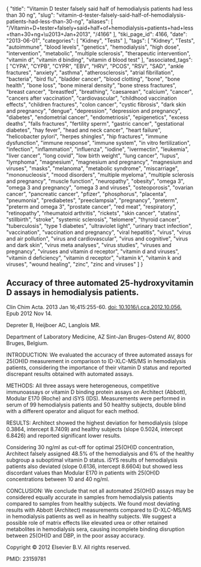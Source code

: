 {
    "title": "Vitamin D tester falsely said half of hemodialysis patients had less than 30 ng",
    "slug": "vitamin-d-tester-falsely-said-half-of-hemodialysis-patients-had-less-than-30-ng",
    "aliases": [
        "/Vitamin+D+tester+falsely+said+half+of+hemodialysis+patients+had+less+than+30+ng+\u2013+Jan+2013",
        "/4166"
    ],
    "tiki_page_id": 4166,
    "date": "2013-06-01",
    "categories": [
        "Kidney",
        "Tests"
    ],
    "tags": [
        "Kidney",
        "Tests",
        "autoimmune",
        "blood levels",
        "genetics",
        "hemodialysis",
        "high dose",
        "intervention",
        "metabolic",
        "multiple sclerosis",
        "therapeutic intervention",
        "vitamin d",
        "vitamin d binding",
        "vitamin d blood test"
    ],
    "associated_tags": [
        "CYPA",
        "CYPB",
        "CYPR",
        "EBV",
        "HRV",
        "PCOS",
        "RSV",
        "SAD",
        "ankle fractures",
        "anxiety",
        "asthma",
        "atherosclerosis",
        "atrial fibrillation",
        "bacteria",
        "bird flu",
        "bladder cancer",
        "blood clotting",
        "bone",
        "bone health",
        "bone loss",
        "bone mineral density",
        "bone stress fractures",
        "breast cancer",
        "breastfed",
        "breathing",
        "caesarean",
        "calcium",
        "cancer",
        "cancers after vaccination",
        "cardiovascular",
        "childhood vaccination effects",
        "children fractures",
        "colon cancer",
        "cystic fibrosis",
        "dark skin and pregnancy",
        "dengue",
        "depression",
        "depression and pregnancy",
        "diabetes",
        "endometrial cancer",
        "endometriosis",
        "epigenetics",
        "excess deaths",
        "falls fractures",
        "fertility sperm",
        "gastric cancer",
        "gestational diabetes",
        "hay fever",
        "head and neck cancer",
        "heart failure",
        "helicobacter pylori",
        "herpes shingles",
        "hip fractures",
        "immune dysfunction",
        "immune response",
        "immune system",
        "in vitro fertilization",
        "infection",
        "inflammation",
        "influenza",
        "iodine",
        "ivermectin",
        "leukemia",
        "liver cancer",
        "long covid",
        "low birth weight",
        "lung cancer",
        "lupus",
        "lymphoma",
        "magnesium",
        "magnesium and pregnancy",
        "magnesium and viruses",
        "masks",
        "melanoma",
        "metabolic syndrome",
        "miscarriage",
        "mononucleosis",
        "mood disorders",
        "multiple myeloma",
        "multiple sclerosis and pregnancy",
        "muscle function",
        "neuropathy",
        "obesity",
        "omega 3",
        "omega 3 and pregnancy",
        "omega 3 and viruses",
        "osteoporosis",
        "ovarian cancer",
        "pancreatic cancer",
        "pfizer",
        "phosphorus",
        "placenta",
        "pneumonia",
        "prediabetes",
        "preeclampsia",
        "pregnancy",
        "preterm",
        "preterm and omega 3",
        "prostate cancer",
        "red meat",
        "respiratory",
        "retinopathy",
        "rheumatoid arthritis",
        "rickets",
        "skin cancer",
        "statins",
        "stillbirth",
        "stroke",
        "systemic sclerosis",
        "telomere",
        "thyroid cancer",
        "tuberculosis",
        "type 1 diabetes",
        "ultraviolet light",
        "urinary tract infection",
        "vaccination",
        "vaccination and pregnancy",
        "viral hepatitis",
        "virus",
        "virus and air pollution",
        "virus and cardiovascular",
        "virus and cognitive",
        "virus and dark skin",
        "virus meta analyses",
        "virus studies",
        "viruses and pregnancy",
        "viruses and vitamin d receptor",
        "vitamin d and viruses",
        "vitamin d deficiency",
        "vitamin d receptor",
        "vitamin k",
        "vitamin k and viruses",
        "wound healing",
        "zinc",
        "zinc and viruses"
    ]
}


## Accuracy of three automated 25-hydroxyvitamin D assays in hemodialysis patients.

Clin Chim Acta. 2013 Jan 16;415:255-60. [doi: 10.1016/j.cca.2012.10.056.](https://doi.org/10.1016/j.cca.2012.10.056.) Epub 2012 Nov 14.

Depreter B, Heijboer AC, Langlois MR.

Department of Laboratory Medicine, AZ Sint-Jan Bruges-Ostend AV, 8000 Bruges, Belgium.

INTRODUCTION: We evaluated the accuracy of three automated assays for 25(OH)D measurement in comparison to ID-XLC-MS/MS in hemodialysis patients, considering the importance of their vitamin D status and reported discrepant results obtained with automated assays.

METHODS: All three assays were heterogeneous, competitive immunoassays or vitamin D binding protein assays on Architect (Abbott), Modular E170 (Roche) and iSYS (IDS). Measurements were performed in serum of 99 hemodialysis patients and 50 healthy subjects, double blind with a different operator and aliquot for each method.

RESULTS: Architect showed the highest deviation for hemodialysis (slope 0.3864, intercept 8.7409) and healthy subjects (slope 0.5024, intercept 6.8426) and reported significant lower results. 

Considering 30 ng/ml as cut-off for optimal 25(OH)D concentration, Architect falsely assigned 48.5% of the hemodialysis and 6% of the healthy subgroup a suboptimal vitamin D status. iSYS results of hemodialysis patients also deviated (slope 0.6136, intercept 8.6604) but showed less discordant values than Modular E170 in patients with 25(OH)D concentrations between 10 and 40 ng/ml.

CONCLUSION: We conclude that not all automated 25(OH)D assays may be considered equally accurate in samples from hemodialysis patients compared to samples from healthy subjects. We found most deviating results with Abbott (Architect) measurements compared to ID-XLC-MS/MS in hemodialysis patients as well as in healthy subjects. We suggest a possible role of matrix effects like elevated urea or other retained metabolites in hemodialysis sera, causing incomplete binding disruption between 25(OH)D and DBP, in the poor assay accuracy.

Copyright © 2012 Elsevier B.V. All rights reserved.

PMID:     23159781